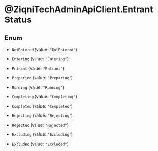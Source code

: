# @ZiqniTechAdminApiClient.EntrantStatus

## Enum


* `NotEntered` (value: `"NotEntered"`)

* `Entering` (value: `"Entering"`)

* `Entrant` (value: `"Entrant"`)

* `Preparing` (value: `"Preparing"`)

* `Running` (value: `"Running"`)

* `Completing` (value: `"Completing"`)

* `Completed` (value: `"Completed"`)

* `Rejecting` (value: `"Rejecting"`)

* `Rejected` (value: `"Rejected"`)

* `Excluding` (value: `"Excluding"`)

* `Excluded` (value: `"Excluded"`)



